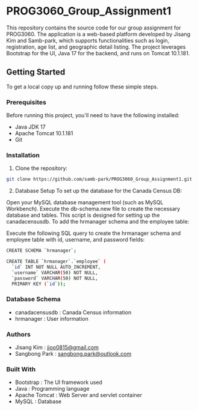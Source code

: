 # PROG3060_Group_Assignment1

This repository contains the source code for our group assignment for PROG3060. The application is a web-based platform developed by Jisang Kim and Samb-park, which supports functionalities such as login, registration, age list, and geographic detail listing. The project leverages Bootstrap for the UI, Java 17 for the backend, and runs on Tomcat 10.1.181.

## Getting Started

To get a local copy up and running follow these simple steps.

### Prerequisites

Before running this project, you'll need to have the following installed:
- Java JDK 17
- Apache Tomcat 10.1.181
- Git

### Installation

1. Clone the repository:
```bash
git clone https://github.com/samb-park/PROG3060_Group_Assignment1.git
```
2. Database Setup
To set up the database for the Canada Census DB:

Open your MySQL database management tool (such as MySQL Workbench).
Execute the db-schema.new file to create the necessary database and tables. This script is designed for setting up the canadacensusdb.
To add the hrmanager schema and the employee table:

Execute the following SQL query to create the hrmanager schema and employee table with id, username, and password fields:

```bash
CREATE SCHEMA `hrmanager`;

CREATE TABLE `hrmanager`.`employee` (
  `id` INT NOT NULL AUTO_INCREMENT,
  `username` VARCHAR(50) NOT NULL,
  `password` VARCHAR(50) NOT NULL,
  PRIMARY KEY (`id`));
```

### Database Schema
- canadacensusdb : Canada Census information
- hrmanager : User information


### Authors
- Jisang Kim : jjoo0815@gmail.com
- Sangbong Park : sangbong.park@outlook.com

### Built With
- Bootstrap : The UI framework used
- Java : Programming language
- Apache Tomcat : Web Server and servlet container
- MySQL : Database



